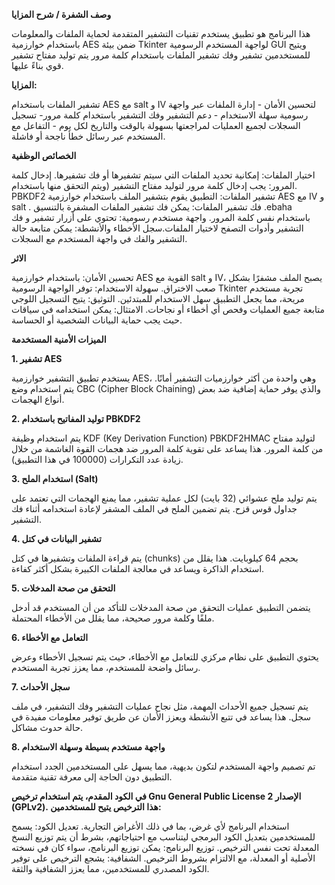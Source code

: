 **وصف الشفرة / شرح المزايا**

هذا البرنامج هو تطبيق يستخدم تقنيات التشفير المتقدمة لحماية الملفات والمعلومات باستخدام خوارزمية AES ضمن بيئة  Tkinter لواجهة المستخدم الرسومية GUI  ويتيح للمستخدمين تشفير وفك تشفير الملفات باستخدام كلمة مرور يتم توليد مفتاح تشفير قوي بناءً عليها.

**المزايا:**

تشفير الملفات باستخدام AES مع  salt و  IV لتحسين الأمان - إدارة الملفات عبر واجهة رسومية سهلة الاستخدام - دعم التشفير وفك التشفير باستخدام كلمة مرور- تسجيل السجلات لجميع العمليات لمراجعتها بسهولة بالوقت والتاريخ لكل يوم - التفاعل مع المستخدم عبر رسائل خطأ ناجحة أو فاشلة.

**الخصائص الوظفية**

اختيار الملفات: إمكانية تحديد الملفات التي سيتم تشفيرها أو فك تشفيرها. إدخال كلمة المرور: يجب إدخال كلمة مرور لتوليد مفتاح التشفير (ويتم التحقق منها باستخدام. PBKDF2  تشفير الملفات: التطبيق يقوم بتشفير الملف باستخدام خوارزمية AES مع IV و  salt . فك تشفير الملفات: يمكن فك تشفير الملفات المشفرة بالتنسيق .ebaha باستخدام نفس كلمة المرور. واجهة مستخدم رسومية: تحتوي على أزرار تشفير و فك التشفير وأدوات التصفح لاختيار الملفات.سجل الأخطاء والأنشطة: يمكن متابعة حالة التشفير والفك في واجهة المستخدم مع السجلات.

**الاثر**

تحسين الأمان: باستخدام خوارزمية AES القوية مع salt و IV، يصبح الملف مشفرًا بشكل صعب الاختراق. سهولة الاستخدام: توفر الواجهة الرسومية Tkinter تجربة مستخدم مريحة، مما يجعل التطبيق سهل الاستخدام للمبتدئين. التوثيق: يتيح التسجيل اللوجي متابعة جميع العمليات وفحص أي أخطاء أو نجاحات. الامتثال: يمكن استخدامه في سياقات حيث يجب حماية البيانات الشخصية أو الحساسة.

**الميزات الأمنية المستخدمة**

**1. تشفير AES**

يستخدم تطبيق التشفير خوارزمية AES، وهي واحدة من أكثر خوارزميات التشفير أمانًا. يتم استخدام وضع CBC (Cipher Block Chaining) والذي يوفر حماية إضافية ضد بعض أنواع الهجمات.

**2. توليد المفاتيح باستخدام PBKDF2**


يتم استخدام وظيفة KDF (Key Derivation Function) PBKDF2HMAC لتوليد مفتاح من كلمة المرور. هذا يساعد على تقوية كلمة المرور ضد هجمات القوة الغاشمة من خلال زيادة عدد التكرارات (100000 في هذا التطبيق).

**3. استخدام الملح (Salt)**

يتم توليد ملح عشوائي (32 بايت) لكل عملية تشفير، مما يمنع الهجمات التي تعتمد على جداول قوس قزح. يتم تضمين الملح في الملف المشفر لإعادة استخدامه أثناء فك التشفير.

**4. تشفير البيانات في كتل**

يتم قراءة الملفات وتشفيرها في كتل (chunks) بحجم 64 كيلوبايت. هذا يقلل من استخدام الذاكرة ويساعد في معالجة الملفات الكبيرة بشكل أكثر كفاءة.

**5. التحقق من صحة المدخلات**

يتضمن التطبيق عمليات التحقق من صحة المدخلات للتأكد من أن المستخدم قد أدخل ملفًا وكلمة مرور صحيحة، مما يقلل من الأخطاء المحتملة.

**6. التعامل مع الأخطاء**

يحتوي التطبيق على نظام مركزي للتعامل مع الأخطاء، حيث يتم تسجيل الأخطاء وعرض رسائل واضحة للمستخدم، مما يعزز تجربة المستخدم.

**7. سجل الأحداث**

يتم تسجيل جميع الأحداث المهمة، مثل نجاح عمليات التشفير وفك التشفير، في ملف سجل. هذا يساعد في تتبع الأنشطة ويعزز الأمان عن طريق توفير معلومات مفيدة في حالة حدوث مشاكل.

**8. واجهة مستخدم بسيطة وسهلة الاستخدام**

تم تصميم واجهة المستخدم لتكون بديهية، مما يسهل على المستخدمين الجدد استخدام التطبيق دون الحاجة إلى معرفة تقنية متقدمة.

**في الكود المقدم، يتم استخدام ترخيص Gnu General Public License الإصدار 2 (GPLv2). هذا الترخيص يتيح للمستخدمين:**


   استخدام البرنامج لأي غرض، بما في ذلك الأغراض التجارية.
تعديل الكود: يسمح للمستخدمين بتعديل الكود البرمجي ليتناسب مع احتياجاتهم، بشرط أن يتم توزيع النسخ المعدلة تحت نفس الترخيص.
توزيع البرنامج: يمكن توزيع البرنامج، سواء كان في نسخته الأصلية أو المعدلة، مع الالتزام بشروط الترخيص.
الشفافية: يشجع الترخيص على توفير الكود المصدري للمستخدمين، مما يعزز الشفافية والثقة.
